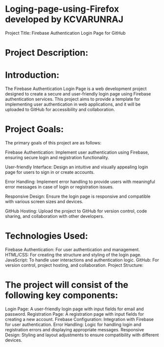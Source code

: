 # Loging-page-using-Firefox developed by KCVARUNRAJ
Project Title: Firebase Authentication Login Page for GitHub

# Project Description:

# Introduction:
The Firebase Authentication Login Page is a web development project designed to create a secure and user-friendly login page using Firebase authentication services. This project aims to provide a template for implementing user authentication in web applications, and it will be uploaded to GitHub for accessibility and collaboration.

# Project Goals:
The primary goals of this project are as follows:

Firebase Authentication: Implement user authentication using Firebase, ensuring secure login and registration functionality.

User-friendly Interface: Design an intuitive and visually appealing login page for users to sign in or create accounts.

Error Handling: Implement error handling to provide users with meaningful error messages in case of login or registration issues.

Responsive Design: Ensure the login page is responsive and compatible with various screen sizes and devices.

GitHub Hosting: Upload the project to GitHub for version control, code sharing, and collaboration with other developers.

# Technologies Used:

Firebase Authentication: For user authentication and management.
HTML/CSS: For creating the structure and styling of the login page.
JavaScript: To handle user interactions and authentication logic.
GitHub: For version control, project hosting, and collaboration.
Project Structure:
# The project will consist of the following key components:

Login Page: A user-friendly login page with input fields for email and password.
Registration Page: A registration page with input fields for creating a new account.
Firebase Configuration: Integration with Firebase for user authentication.
Error Handling: Logic for handling login and registration errors and displaying appropriate messages.
Responsive Design: Styling and layout adjustments to ensure compatibility with different devices.
